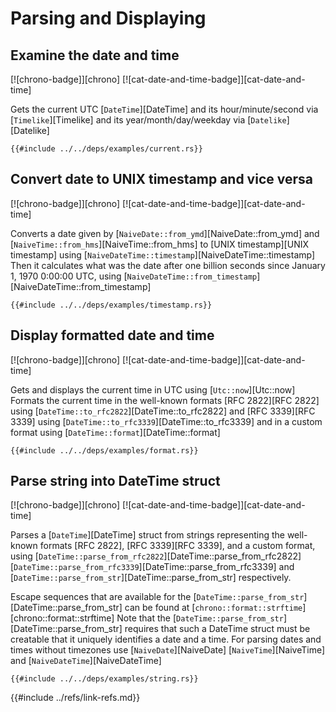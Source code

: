 # Parsing and Displaying

## Examine the date and time

[![chrono-badge]][chrono] [![cat-date-and-time-badge]][cat-date-and-time]

Gets the current UTC [`DateTime`][DateTime] and its hour/minute/second via [`Timelike`][Timelike]
and its year/month/day/weekday via [`Datelike`][Datelike]

```rust,editable
{{#include ../../deps/examples/current.rs}}
```

## Convert date to UNIX timestamp and vice versa

[![chrono-badge]][chrono] [![cat-date-and-time-badge]][cat-date-and-time]

Converts a date given by [`NaiveDate::from_ymd`][NaiveDate::from_ymd] and [`NaiveTime::from_hms`][NaiveTime::from_hms]
to [UNIX timestamp][UNIX timestamp] using [`NaiveDateTime::timestamp`][NaiveDateTime::timestamp]
Then it calculates what was the date after one billion seconds
since January 1, 1970 0:00:00 UTC, using [`NaiveDateTime::from_timestamp`][NaiveDateTime::from_timestamp]

```rust,editable
{{#include ../../deps/examples/timestamp.rs}}
```

## Display formatted date and time

[![chrono-badge]][chrono] [![cat-date-and-time-badge]][cat-date-and-time]

Gets and displays the current time in UTC using [`Utc::now`][Utc::now] Formats the
current time in the well-known formats [RFC 2822][RFC 2822] using [`DateTime::to_rfc2822`][DateTime::to_rfc2822]
and [RFC 3339][RFC 3339] using [`DateTime::to_rfc3339`][DateTime::to_rfc3339] and in a custom format using
[`DateTime::format`][DateTime::format]

```rust,editable
{{#include ../../deps/examples/format.rs}}
```

## Parse string into DateTime struct

[![chrono-badge]][chrono] [![cat-date-and-time-badge]][cat-date-and-time]

Parses a [`DateTime`][DateTime] struct from strings representing the well-known formats
[RFC 2822], [RFC 3339][RFC 3339], and a custom format, using
[`DateTime::parse_from_rfc2822`][DateTime::parse_from_rfc2822] [`DateTime::parse_from_rfc3339`][DateTime::parse_from_rfc3339] and
[`DateTime::parse_from_str`][DateTime::parse_from_str] respectively.

Escape sequences that are available for the [`DateTime::parse_from_str`][DateTime::parse_from_str] can be
found at [`chrono::format::strftime`][chrono::format::strftime] Note that the [`DateTime::parse_from_str`][DateTime::parse_from_str]
requires that such a DateTime struct must be creatable that it uniquely
identifies a date and a time. For parsing dates and times without timezones use
[`NaiveDate`][NaiveDate] [`NaiveTime`][NaiveTime] and [`NaiveDateTime`][NaiveDateTime]

```rust,editable
{{#include ../../deps/examples/string.rs}}
```

{{#include ../refs/link-refs.md}}
